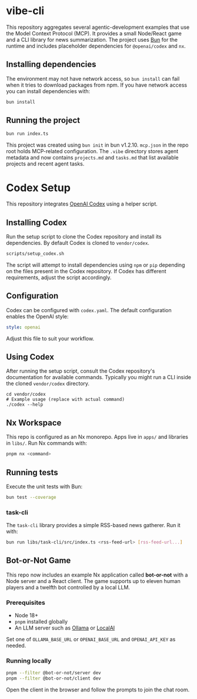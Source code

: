 # vibe-cli

This repository aggregates several agentic-development examples that use the
Model Context Protocol (MCP). It provides a small Node/React game and a CLI
library for news summarization. The project uses [Bun](https://bun.sh) for the
runtime and includes placeholder dependencies for `@openai/codex` and `nx`.

## Installing dependencies

The environment may not have network access, so `bun install` can fail when
it tries to download packages from npm. If you have network access you can
install dependencies with:


```bash
bun install
```

## Running the project


```bash
bun run index.ts
```

This project was created using `bun init` in bun v1.2.10.
`mcp.json` in the repo root holds MCP-related configuration. The `.vibe`
directory stores agent metadata and now contains `projects.md` and `tasks.md`
that list available projects and recent agent tasks.

# Codex Setup

This repository integrates [OpenAI Codex](https://github.com/openai/codex) using a helper script.

## Installing Codex

Run the setup script to clone the Codex repository and install its dependencies. By default
Codex is cloned to `vendor/codex`.

```bash
scripts/setup_codex.sh
```

The script will attempt to install dependencies using `npm` or `pip` depending on the files
present in the Codex repository. If Codex has different requirements, adjust the script
accordingly.

## Configuration

Codex can be configured with `codex.yaml`. The default configuration enables the OpenAI style:

```yaml
style: openai
```

Adjust this file to suit your workflow.

## Using Codex

After running the setup script, consult the Codex repository's documentation for available
commands. Typically you might run a CLI inside the cloned `vendor/codex` directory.

```
cd vendor/codex
# Example usage (replace with actual command)
./codex --help
```

## Nx Workspace

This repo is configured as an Nx monorepo. Apps live in `apps/` and libraries in `libs/`.
Run Nx commands with:

```bash
pnpm nx <command>
```

## Running tests

Execute the unit tests with Bun:

```bash
bun test --coverage
```

### task-cli

The `task-cli` library provides a simple RSS-based news gatherer.
Run it with:

```bash
bun run libs/task-cli/src/index.ts <rss-feed-url> [rss-feed-url...]
```

## Bot-or-Not Game

This repo now includes an example Nx application called **bot-or-not** with a Node server and a React client. The game supports up to eleven human players and a twelfth bot controlled by a local LLM.

### Prerequisites
- Node 18+
- `pnpm` installed globally
- An LLM server such as [Ollama](https://github.com/jmorganca/ollama) or [LocalAI](https://github.com/go-skynet/LocalAI)

Set one of `OLLAMA_BASE_URL` or `OPENAI_BASE_URL` and `OPENAI_API_KEY` as needed.

### Running locally

```bash
pnpm --filter @bot-or-not/server dev
pnpm --filter @bot-or-not/client dev
```

Open the client in the browser and follow the prompts to join the chat room.

